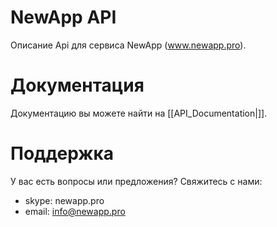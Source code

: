 # NewApp API
Описание Api для сервиса NewApp (www.newapp.pro).


# Документация
Документацию вы можете найти на [[API_Documentation|]].


# Поддержка 
У вас есть вопросы или предложения? Свяжитесь с нами:
* skype: newapp.pro
* email: info@newapp.pro
